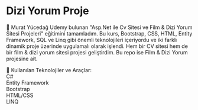 # Dizi Yorum Proje

🚀 Murat Yücedağ Udemy bulunan "Asp.Net ile Cv Sitesi ve Film & Dizi Yorum Sitesi Projeleri" eğitimini tamamladım. Bu kurs, Bootstrap, CSS, HTML, Entity Framework, SQL ve Linq gibi önemli teknolojileri içeriyordu ve iki farklı dinamik proje üzerinde uygulamalı olarak işlendi. Hem bir CV sitesi hem de bir film & dizi yorum sitesi projesi geliştirdim. Bu repo ise Film & Dizi Yorum projesine ait.

🔧 Kullanılan Teknolojiler ve Araçlar:<br>
C#<br>
Entity Framework<br>
Bootstrap<br>
HTML/CSS<br>
LINQ<br>
